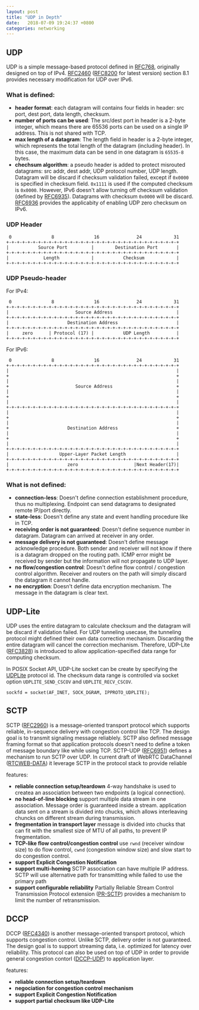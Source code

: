 ```yaml
---
layout: post
title: "UDP in Depth"
date:   2018-07-09 19:24:37 +0800
categories: networking
---
```


UDP
---

UDP is a simple message-based protocol defined in [RFC768][1], originally designed on top of IPv4.
[RFC2460][2] ([RFC8200][3] for latest version) section 8.1 provides necessary modification for UDP over IPv6.

### What is defined:
-   __header format__:
    each datagram will contains four fields in header: src port, dest port, data length, checksum.
-   __number of ports can be used__:
    The src/dest port in header is a 2-byte integer, which means there are 65536 ports can be used
    on a single IP address. This is not shared with TCP.
-   __max length of a datagram__:
    The length field in header is a 2-byte integer, which represents the total length of the
    datagram (including header). In this case, the maximum data can be send in one datagram
    is `65535-8` bytes.
-   __chechsum algorithm__:
    a pseudo header is added to protect misrouted datagrams: src addr, dest addr,
    UDP protocol number, UDP length. Datagram will be discard if checksum validation failed, except
    if `0x0000` is specified in checksum field. `0x1111` is used if the computed checksum is `0x0000`.
    However, IPv6 doesn't allow turning off checksum validation (defined by [RFC6935][4]).
    Datagrams with checksum `0x0000` will be discard. [RFC6936][5] provides the applicabity of enabling
    UDP zero checksum on IPv6.

### UDP Header

     0               8               16              24            31
    +-+-+-+-+-+-+-+-+-+-+-+-+-+-+-+-+-+-+-+-+-+-+-+-+-+-+-+-+-+-+-+-+
    |           Source Port         |        Destination Port       |
    +-+-+-+-+-+-+-+-+-+-+-+-+-+-+-+-+-+-+-+-+-+-+-+-+-+-+-+-+-+-+-+-+
    |             Length            |           Checksum            |
    +-+-+-+-+-+-+-+-+-+-+-+-+-+-+-+-+-+-+-+-+-+-+-+-+-+-+-+-+-+-+-+-+

### UDP Pseudo-header

For IPv4:

     0               8               16              24            31
    +-+-+-+-+-+-+-+-+-+-+-+-+-+-+-+-+-+-+-+-+-+-+-+-+-+-+-+-+-+-+-+-+
    |                         Source Address                        |
    +-+-+-+-+-+-+-+-+-+-+-+-+-+-+-+-+-+-+-+-+-+-+-+-+-+-+-+-+-+-+-+-+
    |                      Destination Address                      |
    +-+-+-+-+-+-+-+-+-+-+-+-+-+-+-+-+-+-+-+-+-+-+-+-+-+-+-+-+-+-+-+-+
    |     zero      | Protocol (17) |           UDP Length          |
    +-+-+-+-+-+-+-+-+-+-+-+-+-+-+-+-+-+-+-+-+-+-+-+-+-+-+-+-+-+-+-+-+

For IPv6:

     0               8               16              24            31
    +-+-+-+-+-+-+-+-+-+-+-+-+-+-+-+-+-+-+-+-+-+-+-+-+-+-+-+-+-+-+-+-+
    |                                                               |
    +                                                               +
    |                                                               |
    +                         Source Address                        +
    |                                                               |
    +                                                               +
    |                                                               |
    +-+-+-+-+-+-+-+-+-+-+-+-+-+-+-+-+-+-+-+-+-+-+-+-+-+-+-+-+-+-+-+-+
    |                                                               |
    +                                                               +
    |                                                               |
    +                      Destination Address                      +
    |                                                               |
    +                                                               +
    |                                                               |
    +-+-+-+-+-+-+-+-+-+-+-+-+-+-+-+-+-+-+-+-+-+-+-+-+-+-+-+-+-+-+-+-+
    |                   Upper-Layer Packet Length                   |
    +-+-+-+-+-+-+-+-+-+-+-+-+-+-+-+-+-+-+-+-+-+-+-+-+-+-+-+-+-+-+-+-+
    |                      zero                     |Next Header(17)|
    +-+-+-+-+-+-+-+-+-+-+-+-+-+-+-+-+-+-+-+-+-+-+-+-+-+-+-+-+-+-+-+-+

### What is not defined:
-   __connection-less__:
    Doesn't define connection establishment procedure, thus no multiplexing.
    Endpoint can send datagrams to designated remote IP/port directly.
-   __state-less__:
    Doesn't define any state and event handling procedure like in TCP.
-   __receiving order is not guaranteed__:
    Doesn't define sequence number in datagram. Datagram can arrived at receiver in any order.
-   __message delivery is not guaranteed__:
    Doesn't define message acknowledge procedure. Both sender and receiver will not know if there
    is a datagram dropped on the routing path.  ICMP error might be received by sender but the
    information will not propagate to UDP layer.
-   __no flow/congestion control__:
    Doesn't define flow control / congestion control algorithm.
    Receiver and routers on the path will simply discard the datagram it cannot handle.
-   __no encryption__:
    Doesn't define data encryption mechanism.
    The message in the datagram is clear text.

UDP-Lite
--------

UDP uses the entire datagram to calculate checksum and the datagram will be discard if validation failed.
For UDP tunneling usecase, the tunneling protocol might defined their own data correction mechanism.
Discarding the entire datagram will cancel the correction mechanism. Therefore, UDP-Lite ([RFC3828][6]) is
introduced to allow application-specified data range for computing checksum.

In POSIX Socket API, UDP-Lite socket can be create by specifying the [UDPLite][7] protocol id.
The checksum data range is controlled via socket option `UDPLITE_SEND_CSCOV` and `UDPLITE_RECV_CSCOV`.

    sockfd = socket(AF_INET, SOCK_DGRAM, IPPROTO_UDPLITE);


SCTP
----
SCTP ([RFC2960][8]) is a message-oriented transport protocol which supports reliable, in-sequence delivery with congestion control like TCP. The design goal is to transmit signaling message reliablely.
SCTP also defined message framing format so that application protocols doesn't need to define a token of message boundary like while using TCP.
SCTP-UDP ([RFC6951][9]) defines a mechanism to run SCTP over UDP.
In current draft of WebRTC DataChannel ([RTCWEB-DATA][13]) it leverage SCTP in the protocol stack to provide reliable 

features:
-   __reliable connection setup/teardown__
    4-way handshake is used to createa an association between two endpoints (a logical connection).
-   __no head-of-line blocking__
    support multiple data stream in one association. Message order is guaranteed inside a stream.
    application data sent on a stream is divided into chucks, which allows interleaving chuncks on
    different stream during transmission.
-   __fregmentation in transport layer__
    message is divided into chucks that can fit with the smallest size of MTU of all paths, to prevent IP fregmentation.
-   __TCP-like flow control/congestion control__
    use `rwnd` (receiver window size) to do flow control, `cwnd` (congestion window size) and slow start to do congestion control.
-   __support Explicit Congestion Notification__
-   __support multi-homing__
    SCTP association can have multiple IP address.
    SCTP will use alternative path for transmitting while failed to use the primary path
-   __support configurable reliability__
    Partially Reliable Stream Control Transmission Protocol extension ([PR-SCTP][12]) provides a mechanism to limit the number of retransmission.

DCCP
----

DCCP ([RFC4340][10]) is another message-oriented transport protocol, which supports congestion control.
Unlike SCTP, delivery order is not guaranteed. The design goal is to support streaming data, i.e. optimized
for latency over reliability. This protocol can also be used on top of UDP in order to provide general
congestion contorl ([DCCP-UDP][11]) to application layer.

features:
-   __reliable connection setup/teardown__
-   __negociation for congestion control mechanism__
-   __support Explicit Congestion Notification__
-   __support partial checksum like UDP-Lite__

[1]: https://tools.ietf.org/html/rfc768
[2]: https://tools.ietf.org/html/rfc2460
[3]: https://tools.ietf.org/html/rfc8200
[4]: https://tools.ietf.org/html/rfc6935
[5]: https://tools.ietf.org/html/rfc6936
[6]: https://tools.ietf.org/html/rfc3828
[7]: http://man7.org/linux/man-pages/man7/udplite.7.html
[8]: https://tools.ietf.org/html/rfc2960
[9]: https://tools.ietf.org/html/rfc6951
[10]: https://tools.ietf.org/html/rfc4340
[11]: https://tools.ietf.org/html/rfc6773
[12]: https://tools.ietf.org/html/draft-ietf-tsvwg-sctp-prpolicies-06
[13]: https://tools.ietf.org/html/draft-ietf-rtcweb-data-channel-13

